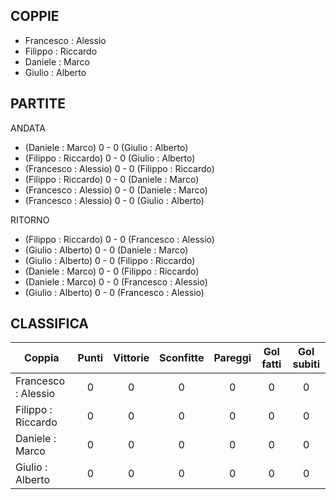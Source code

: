 
## COPPIE

 - Francesco : Alessio
 - Filippo : Riccardo
 - Daniele : Marco
 - Giulio : Alberto
 
 
## PARTITE

ANDATA

 - (Daniele : Marco) 0 - 0 (Giulio : Alberto)
 - (Filippo : Riccardo) 0 - 0 (Giulio : Alberto)
 - (Francesco : Alessio) 0 - 0 (Filippo : Riccardo)
 - (Filippo : Riccardo) 0 - 0 (Daniele : Marco)
 - (Francesco : Alessio) 0 - 0 (Daniele : Marco)
 - (Francesco : Alessio) 0 - 0 (Giulio : Alberto)


RITORNO
 - (Filippo : Riccardo) 0 - 0 (Francesco : Alessio)
 - (Giulio : Alberto) 0 - 0 (Daniele : Marco)
 - (Giulio : Alberto) 0 - 0 (Filippo : Riccardo)
 - (Daniele : Marco) 0 - 0 (Filippo : Riccardo)
 - (Daniele : Marco) 0 - 0 (Francesco : Alessio)
 - (Giulio : Alberto) 0 - 0 (Francesco : Alessio)


## CLASSIFICA

| Coppia | Punti | Vittorie | Sconfitte | Pareggi | Gol fatti | Gol subiti
|--------|:-----:|:--------:|:--------:|:--------:|:--------:|:--------:|
|Francesco : Alessio | 0 | 0 | 0 | 0 | 0 | 0 |
|Filippo : Riccardo | 0 | 0 | 0 | 0 | 0 | 0 |
|Daniele : Marco | 0 | 0 | 0 | 0 | 0 | 0 |
|Giulio : Alberto | 0 | 0 | 0 | 0 | 0 | 0 |
